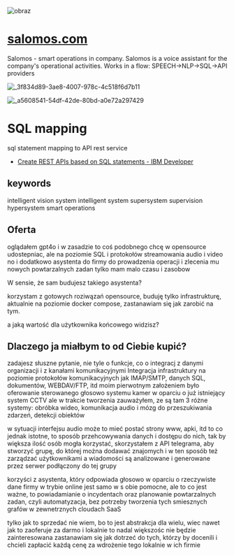 
![obraz](https://github.com/salomos-com/www/assets/5669657/32a99889-f886-42e2-a84d-b95c40defcb1)

# [salomos.com](http://www.salomos.com)


Salomos - smart operations in company. 
Salomos is a voice assistant for the company's operational activities. Works in a flow: SPEECH->NLP->SQL->API providers

![_3f834d89-3ae8-4007-978c-4c518f6d7b11](https://github.com/salomos-com/www/assets/5669657/6ed30938-35fe-40db-9b26-deeeb2f69d3a)




![_a5608541-54df-42de-80bd-a0e72a297429](https://github.com/salomos-com/www/assets/5669657/fdfe07f0-9081-4bca-a8fb-0dc65f11ee72)



# SQL mapping

sql statement mapping to API rest service

+ [Create REST APIs based on SQL statements - IBM Developer](https://developer.ibm.com/tutorials/creating-rest-apis-based-on-sql-statements/)



## keywords

intelligent vision system
intelligent system
supersystem
supervision
hypersystem
smart operations



## Oferta

oglądałem gpt4o i w zasadzie to coś podobnego chcę w opensource udostepniac, ale na poziomie SQL i protokołów streamowania audio i video
no i dodatkowo asystenta do firmy do prowadzenia operacji i zlecenia mu nowych powtarzalnych zadan
tylko mam  malo czasu i zasobow

W sensie, że sam budujesz takiego asystenta?

korzystam z gotowych roziwązań opensource, buduję tylko infrastrukturę, aktualnie na poziomie docker compose, zastanawiam się jak zarobić na tym.

a jaką wartość dla użytkownika końcowego widzisz? 

## Dlaczego ja miałbym to od Ciebie kupić?

zadajesz słuszne pytanie, nie tyle o funkcje, co o integracj z danymi organizacji i z kanałami komunikacyjnymi
Integracja infrastruktury na poziomie protokołów komunikacyjnych jak IMAP/SMTP, danych SQL, dokumentów, WEBDAV/FTP, itd
moim pierwotnym założeniem było oferowanie sterowanego  głosowo systemu kamer w oparciu o już istniejący system CCTV
ale w trakcie tworzenia zauważyłem, ze są tam 3 różne systemy: obróbka wideo, komunikacja audio i mózg do przeszukiwania zdarzeń, detekcji obiektów

w sytuacji interfejsu audio może to mieć postać strony www, apki, itd to co jednak istotne, to sposób przehcowywania danych i dostępu do nich, tak by większa ilość osób mogła korzystać,  skorzystałem z API telegrama, aby stworzyć grupę, do której można dodawać znajomych i w ten sposób też zarządzać użytkownikami a wiadomości są analizowane i generowane przez serwer podłączony do tej grupy

korzyści z asystenta, który odpowiada głosowo w oparciu o  rzeczywiste dane firmy w trybie online jest samo w s obie pomocne, ale to co jest ważne, to powiadamianie o incydentach oraz planowanie powtarzalnych zadan, czyli automatyzacja, bez potrzeby tworzenia tych smiesznych grafów w zewnetrznych cloudach SaaS

tylko jak to sprzedać nie wiem, bo to jest abstrakcja dla wielu, wiec nawet jak to zaoferuje za darmo i lokalnie to nadal większośc nie będzie zainteresowana
zastanawiam się jak dotrzeć do tych, którzy by docenili i chcieli zapłacić każdą cenę za wdrożenie tego lokalnie w ich firmie
